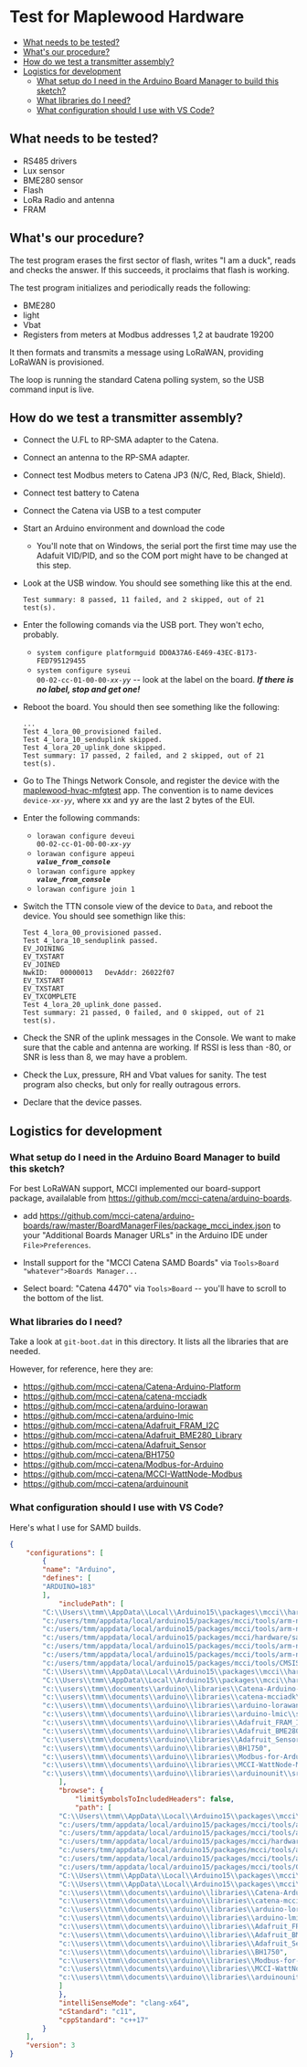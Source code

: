 # Test for Maplewood Hardware

<!-- TOC depthFrom:2 updateOnSave:true -->

- [What needs to be tested?](#what-needs-to-be-tested)
- [What's our procedure?](#whats-our-procedure)
- [How do we test a transmitter assembly?](#how-do-we-test-a-transmitter-assembly)
- [Logistics for development](#logistics-for-development)
	- [What setup do I need in the Arduino Board Manager to build this sketch?](#what-setup-do-i-need-in-the-arduino-board-manager-to-build-this-sketch)
	- [What libraries do I need?](#what-libraries-do-i-need)
	- [What configuration should I use with VS Code?](#what-configuration-should-i-use-with-vs-code)

<!-- /TOC -->

## What needs to be tested?

- RS485 drivers
- Lux sensor
- BME280 sensor
- Flash
- LoRa Radio and antenna
- FRAM

## What's our procedure?

The test program erases the first sector of flash, writes "I am a duck", reads and checks the answer. If this succeeds, it proclaims that flash is working.

The test program initializes and periodically reads the following:

- BME280
- light
- Vbat
- Registers from meters at Modbus addresses 1,2 at baudrate 19200

It then formats and transmits a message using LoRaWAN, providing LoRaWAN is provisioned.

The loop is running the standard Catena polling system, so the USB command input is live.

## How do we test a transmitter assembly?

- Connect the U.FL to RP-SMA adapter to the Catena.

- Connect an antenna to the RP-SMA adapter.

- Connect test Modbus meters to Catena JP3 (N/C, Red, Black, Shield).

- Connect test battery to Catena

- Connect the Catena via USB to a test computer

- Start an Arduino environment and download the code

   - You'll note that on Windows, the serial port the first time may use the Adafuit VID/PID, and so the COM port might have to be changed at this step.

- Look at the USB window. You should see something like this at the end.

   ```
   Test summary: 8 passed, 11 failed, and 2 skipped, out of 21 test(s).
   ```

- Enter the following comands via the USB port. They won't echo, probably.

   - `system configure platformguid DD0A37A6-E469-43EC-B173-FED795129455`
   - <code>system configure syseui 00-02-cc-01-00-00-<em>xx-yy</em></code> -- look at the label on the board. **_If there is no label, stop and get one!_**

- Reboot the board. You should then see something like the following:

   ```
   ...
   Test 4_lora_00_provisioned failed.
   Test 4_lora_10_senduplink skipped.
   Test 4_lora_20_uplink_done skipped.
   Test summary: 17 passed, 2 failed, and 2 skipped, out of 21 test(s).
   ```

- Go to The Things Network Console, and register the device with the [maplewood-hvac-mfgtest](https://console.thethingsnetwork.org/applications/maplewood-hvac-mfgtest) app.  The convention is to name devices <code>device-<em>xx-yy</em></code>, where xx and yy are the last 2 bytes of the EUI.

- Enter the following commands:

   - <code>lorawan configure deveui 00-02-cc-01-00-00-<em>xx-yy</em></code>
   - <code>lorawan configure appeui <em><strong>value_from_console</strong></em></code>
   - <code>lorawan configure appkey <em><strong>value_from_console</strong></em></code>
   - `lorawan configure join 1`

- Switch the TTN console view of the device to `Data`, and reboot the device.  You should see somethign like this:

   ```
   Test 4_lora_00_provisioned passed.
   Test 4_lora_10_senduplink passed.
   EV_JOINING
   EV_TXSTART
   EV_JOINED
   NwkID:   00000013   DevAddr: 26022f07
   EV_TXSTART
   EV_TXSTART
   EV_TXCOMPLETE
   Test 4_lora_20_uplink_done passed.
   Test summary: 21 passed, 0 failed, and 0 skipped, out of 21 test(s).
   ```

- Check the SNR of the uplink messages in the Console. We want to make sure that the cable and antenna are working. If RSSI is less than -80, or SNR is less than 8, we may have a problem.

- Check the Lux, pressure, RH and Vbat values for sanity. The test program also checks, but only for really outragous errors.

- Declare that the device passes.

## Logistics for development

### What setup do I need in the Arduino Board Manager to build this sketch?

For best LoRaWAN support, MCCI implemented our board-support package, availalable from https://github.com/mcci-catena/arduino-boards.

- add https://github.com/mcci-catena/arduino-boards/raw/master/BoardManagerFiles/package_mcci_index.json to your "Additional Boards Manager URLs" in the Arduino IDE under `File>Preferences`. 

- Install support for the "MCCI Catena SAMD Boards" via `Tools>Board "whatever">Boards Manager...`

- Select board: "Catena 4470" via `Tools>Board` -- you'll have to scroll to the bottom of the list.

### What libraries do I need?

Take a look at `git-boot.dat` in this directory. It lists all the libraries that are needed.

However, for reference, here they are:

- https://github.com/mcci-catena/Catena-Arduino-Platform
- https://github.com/mcci-catena/catena-mcciadk
- https://github.com/mcci-catena/arduino-lorawan
- https://github.com/mcci-catena/arduino-lmic
- https://github.com/mcci-catena/Adafruit_FRAM_I2C
- https://github.com/mcci-catena/Adafruit_BME280_Library
- https://github.com/mcci-catena/Adafruit_Sensor
- https://github.com/mcci-catena/BH1750
- https://github.com/mcci-catena/Modbus-for-Arduino
- https://github.com/mcci-catena/MCCI-WattNode-Modbus
- https://github.com/mcci-catena/arduinounit

### What configuration should I use with VS Code?

Here's what I use for SAMD builds.

```json
{
    "configurations": [
        {
	    "name": "Arduino",
	    "defines": [
		"ARDUINO=183" 
	    ],
            "includePath": [
		"C:\\Users\\tmm\\AppData\\Local\\Arduino15\\packages\\mcci\\hardware\\samd\\1.0.1\\cores\\arduino",
		"c:/users/tmm/appdata/local/arduino15/packages/mcci/tools/arm-none-eabi-gcc/4.8.3-2014q1/lib/gcc/arm-none-eabi/4.8.3/include",
		"c:/users/tmm/appdata/local/arduino15/packages/mcci/tools/arm-none-eabi-gcc/4.8.3-2014q1/arm-none-eabi/include",
		"c:/users/tmm/appdata/local/arduino15/packages/mcci/hardware/samd/1.0.1/variants/feather_m0_express",
		"c:/users/tmm/appdata/local/arduino15/packages/mcci/tools/arm-none-eabi-gcc/4.8.3-2014q1/arm-none-eabi/include/c++/4.8.3",
		"c:/users/tmm/appdata/local/arduino15/packages/mcci/tools/arm-none-eabi-gcc/4.8.3-2014q1/arm-none-eabi/include/c++/4.8.3/arm-none-eabi/armv7-ar/thumb/softfp",
		"c:/users/tmm/appdata/local/arduino15/packages/mcci/tools/CMSIS-Atmel/1.1.0/CMSIS/Device/ATMEL",
		"C:\\Users\\tmm\\AppData\\Local\\Arduino15\\packages\\mcci\\hardware\\samd\\1.0.1\\libraries\\SPI",
		"C:\\Users\\tmm\\AppData\\Local\\Arduino15\\packages\\mcci\\hardware\\samd\\1.0.1\\libraries\\Wire",
		"c:\\users\\tmm\\documents\\arduino\\libraries\\Catena-Arduino-Platform\\src",
		"c:\\users\\tmm\\documents\\arduino\\libraries\\catena-mcciadk\\src",
		"c:\\users\\tmm\\documents\\arduino\\libraries\\arduino-lorawan\\src",
		"c:\\users\\tmm\\documents\\arduino\\libraries\\arduino-lmic\\src",
		"c:\\users\\tmm\\documents\\arduino\\libraries\\Adafruit_FRAM_I2C",
		"c:\\users\\tmm\\documents\\arduino\\libraries\\Adafruit_BME280_Library",
		"c:\\users\\tmm\\documents\\arduino\\libraries\\Adafruit_Sensor",
		"c:\\users\\tmm\\documents\\arduino\\libraries\\BH1750",
		"c:\\users\\tmm\\documents\\arduino\\libraries\\Modbus-for-Arduino",
		"c:\\users\\tmm\\documents\\arduino\\libraries\\MCCI-WattNode-Modbus\\src",
		"c:\\users\\tmm\\documents\\arduino\\libraries\\arduinounit\\src"
            ],
            "browse": {
                "limitSymbolsToIncludedHeaders": false,
                "path": [
			"C:\\Users\\tmm\\AppData\\Local\\Arduino15\\packages\\mcci\\hardware\\samd\\1.0.1\\cores\\arduino",
			"c:/users/tmm/appdata/local/arduino15/packages/mcci/tools/arm-none-eabi-gcc/4.8.3-2014q1/lib/gcc/arm-none-eabi/4.8.3/include",
			"c:/users/tmm/appdata/local/arduino15/packages/mcci/tools/arm-none-eabi-gcc/4.8.3-2014q1/arm-none-eabi/include",
			"c:/users/tmm/appdata/local/arduino15/packages/mcci/hardware/samd/1.0.1/variants/feather_m0_express",
			"c:/users/tmm/appdata/local/arduino15/packages/mcci/tools/arm-none-eabi-gcc/4.8.3-2014q1/arm-none-eabi/include/c++/4.8.3",
			"c:/users/tmm/appdata/local/arduino15/packages/mcci/tools/arm-none-eabi-gcc/4.8.3-2014q1/arm-none-eabi/include/c++/4.8.3/arm-none-eabi/armv7-ar/thumb/softfp",
			"c:/users/tmm/appdata/local/arduino15/packages/mcci/tools/CMSIS-Atmel/1.1.0/CMSIS/Device/ATMEL",
			"C:\\Users\\tmm\\AppData\\Local\\Arduino15\\packages\\mcci\\hardware\\samd\\1.0.1\\libraries\\SPI",
			"C:\\Users\\tmm\\AppData\\Local\\Arduino15\\packages\\mcci\\hardware\\samd\\1.0.1\\libraries\\Wire",
			"c:\\users\\tmm\\documents\\arduino\\libraries\\Catena-Arduino-Platform\\src",
			"c:\\users\\tmm\\documents\\arduino\\libraries\\catena-mcciadk\\src",
			"c:\\users\\tmm\\documents\\arduino\\libraries\\arduino-lorawan\\src",
			"c:\\users\\tmm\\documents\\arduino\\libraries\\arduino-lmic\\src",
			"c:\\users\\tmm\\documents\\arduino\\libraries\\Adafruit_FRAM_I2C",
			"c:\\users\\tmm\\documents\\arduino\\libraries\\Adafruit_BME280_Library",
			"c:\\users\\tmm\\documents\\arduino\\libraries\\Adafruit_Sensor",
			"c:\\users\\tmm\\documents\\arduino\\libraries\\BH1750",
			"c:\\users\\tmm\\documents\\arduino\\libraries\\Modbus-for-Arduino",
			"c:\\users\\tmm\\documents\\arduino\\libraries\\MCCI-WattNode-Modbus\\src",
			"c:\\users\\tmm\\documents\\arduino\\libraries\\arduinounit\\src"
			]
            },
            "intelliSenseMode": "clang-x64",
            "cStandard": "c11",
            "cppStandard": "c++17"
        }
    ],
    "version": 3
}
```